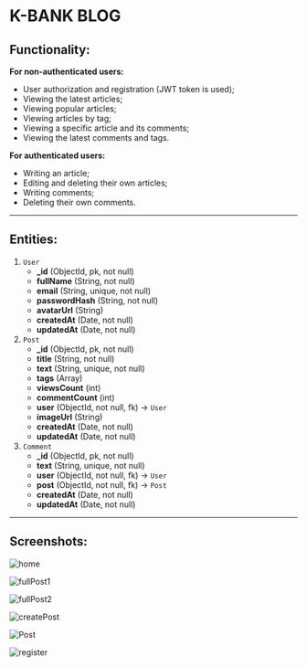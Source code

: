 # K-BANK BLOG
## Functionality:
**For non-authenticated users:**
- User authorization and registration (JWT token is used);
- Viewing the latest articles;
- Viewing popular articles;
- Viewing articles by tag;
- Viewing a specific article and its comments;
- Viewing the latest comments and tags.
 
**For authenticated users:**
- Writing an article;
- Editing and deleting their own articles;
- Writing comments;
- Deleting their own comments.
___
## Entities: ##
1. `User`
   + **_id** (ObjectId, pk, not null)
   + **fullName** (String, not null)
   + **email** (String, unique, not null)
   + **passwordHash** (String, not null)
   + **avatarUrl** (String)
   + **createdAt** (Date, not null)
   +	**updatedAt** (Date, not null)  
2. `Post`
   +	**_id** (ObjectId, pk, not null)
   +	**title** (String, not null)
   +	**text** (String, unique, not null)
   +	**tags** (Array)
   +  **viewsCount** (int)
   +	**commentCount** (int)
   +	**user** (ObjectId, not null, fk) -> `User`
   +	**imageUrl** (String)
   + **createdAt** (Date, not null)
   + **updatedAt** (Date, not null)
3. `Comment`
   +	**_id** (ObjectId, pk, not null) 
   +	**text** (String, unique, not null)
   +	**user** (ObjectId, not null, fk) -> `User`
   +	**post** (ObjectId, not null, fk) -> `Post`
   +	**createdAt** (Date, not null)
   + **updatedAt** (Date, not null)
___
## Screenshots:
![home](https://github.com/EvgenyKuznetsov153502/Kuznetsov_153502_labs_2sem_proga/blob/master/Home.jpg)

![fullPost1](https://github.com/EvgenyKuznetsov153502/Kuznetsov_153502_labs_2sem_proga/blob/master/full.jpg)

![fullPost2](https://github.com/EvgenyKuznetsov153502/Kuznetsov_153502_labs_2sem_proga/blob/master/FULL2.jpg)

![createPost](https://github.com/EvgenyKuznetsov153502/Kuznetsov_153502_labs_2sem_proga/blob/master/createPost.jpg)

![Post](https://github.com/EvgenyKuznetsov153502/Kuznetsov_153502_labs_2sem_proga/blob/master/post.jpg)

![register](https://github.com/EvgenyKuznetsov153502/Kuznetsov_153502_labs_2sem_proga/blob/master/register.jpg)

